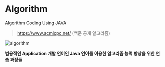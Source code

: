 # Algorithm
Algorithm Coding Using JAVA

> https://www.acmicpc.net/  (백준 공개 알고리즘)

![algorithm](https://user-images.githubusercontent.com/44318904/52165565-d87fed80-2745-11e9-988c-2d00ccaec73d.gif)

**범용적인 Application 개발 언어인 Java 언어를 이용한 알고리즘 능력 향상을 위한 연습 과정들**
